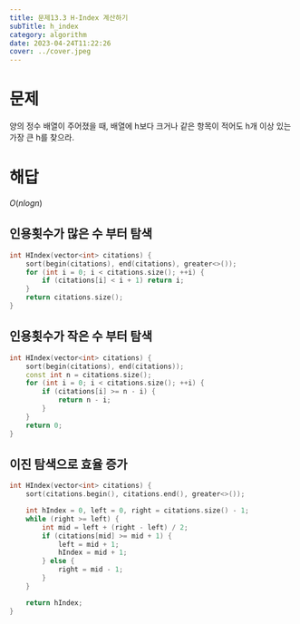 ```yaml
---
title: 문제13.3 H-Index 계산하기
subTitle: h_index
category: algorithm
date: 2023-04-24T11:22:26
cover: ../cover.jpeg
---
```


# 문제

양의 정수 배열이 주어졌을 때, 배열에 h보다 크거나 같은 항목이 적어도 h개 이상 있는 가장 큰 h를 찾으라.

# 해답

$O(nlogn)$

## 인용횟수가 많은 수 부터 탐색

```cpp
int HIndex(vector<int> citations) {
    sort(begin(citations), end(citations), greater<>());
    for (int i = 0; i < citations.size(); ++i) {
        if (citations[i] < i + 1) return i;
    }
    return citations.size();
}
```

## 인용횟수가 작은 수 부터 탐색

```cpp
int HIndex(vector<int> citations) {
    sort(begin(citations), end(citations));
    const int n = citations.size();
    for (int i = 0; i < citations.size(); ++i) {
        if (citations[i] >= n - i) {
            return n - i;
        }
    }
    return 0;
}
```

## 이진 탐색으로 효율 증가

```cpp
int HIndex(vector<int> citations) {
    sort(citations.begin(), citations.end(), greater<>());

    int hIndex = 0, left = 0, right = citations.size() - 1;
    while (right >= left) {
        int mid = left + (right - left) / 2;
        if (citations[mid] >= mid + 1) {
            left = mid + 1;
            hIndex = mid + 1;
        } else {
            right = mid - 1;
        }
    }

    return hIndex;
}
```
